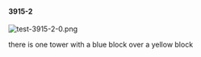 #### 3915-2
![test-3915-2-0.png](https://github.com/lil-lab/nlvr/raw/master/nlvr/test/images/5/test-3915-2-0.png "test-3915-2-0.png")

there is one tower with a blue block over a yellow block